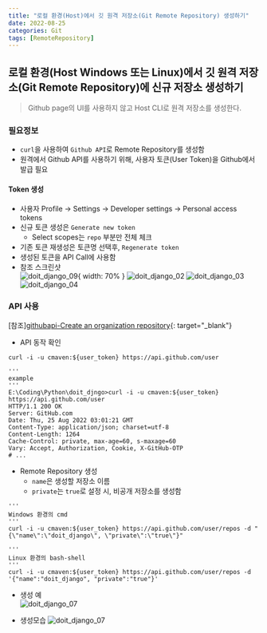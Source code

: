 ```yaml
---
title: "로컬 환경(Host)에서 깃 원격 저장소(Git Remote Repository) 생성하기"
date: 2022-08-25
categories: Git
tags: [RemoteRepository]
---
```


로컬 환경(Host Windows 또는 Linux)에서 깃 원격 저장소(Git Remote Repository)에 신규 저장소 생성하기
------

> Github page의 UI를 사용하지 않고 Host CLI로 원격 저장소를 생성한다.

### 필요정보

- `curl`을 사용하여 `Github API`로 Remote Repository를 생성함
- 원격에서 Github API를 사용하기 위해, 사용자 토큰(User Token)을 Github에서 발급 필요  

#### Token 생성  
- 사용자 Profile → Settings → Developer settings → Personal access tokens  
- 신규 토큰 생성은 `Generate new token`
  - Select scopes는 `repo` 부분만 전체 체크
- 기존 토큰 재생성은 토큰명 선택후, `Regenerate token`  
- 생성된 토큰을 API Call에 사용함
- 참조 스크린샷  
  ![doit_django_09](https://user-images.githubusercontent.com/76153041/186601949-d98457be-e591-4cd0-88ba-d1b5afbcdcb3.png){ width: 70% }
  ![doit_django_02](https://user-images.githubusercontent.com/76153041/186601994-d07dbb55-5450-443e-9862-2e62249a0a4d.png)
  ![doit_django_03](https://user-images.githubusercontent.com/76153041/186602003-bb8e12d7-deb6-463b-a97a-c3a348a4572f.png)
  ![doit_django_04](https://user-images.githubusercontent.com/76153041/186602019-ec0fa3f2-2ecb-4ee7-9fa4-9c0f6f83ce3a.png)


### API 사용  
[참조][githubapi-Create an organization repository](https://docs.github.com/en/rest/repos/repos#create-an-organization-repository){: target="_blank"}   

- API 동작 확인  

```shell
curl -i -u cmaven:${user_token} https://api.github.com/user

'''
example
'''
E:\Coding\Python\doit_djngo>curl -i -u cmaven:${user_token} https://api.github.com/user
HTTP/1.1 200 OK
Server: GitHub.com
Date: Thu, 25 Aug 2022 03:01:21 GMT
Content-Type: application/json; charset=utf-8
Content-Length: 1264
Cache-Control: private, max-age=60, s-maxage=60
Vary: Accept, Authorization, Cookie, X-GitHub-OTP
# ...
```  

- Remote Repository 생성
  - `name`은 생성할 저장소 이름
  - `private`는 `true`로 설정 시, 비공개 저장소를 생성함

```shell
'''
Windows 환경의 cmd
'''
curl -i -u cmaven:${user_token} https://api.github.com/user/repos -d "{\"name\":\"doit_django\", \"private\":\"true\"}"

'''
Linux 환경의 bash-shell
'''
curl -i -u cmaven:${user_token} https://api.github.com/user/repos -d '{"name":"doit_django", "private":"true"}'
```  
- 생성 예  
![doit_django_07](https://user-images.githubusercontent.com/76153041/186605224-99d9d71f-70ad-4016-81b9-8f725886ec50.png)

- 생성모습
![doit_django_07](https://user-images.githubusercontent.com/76153041/186604838-32cbd253-9b55-4eb2-b924-b345b6fbeaf0.png)
